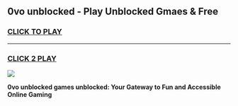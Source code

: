 
## 0vo unblocked - Play Unblocked Gmaes & Free
<h3>
<a href="https://news.freeplayer.one?title=0vo_unblocked&ref=23F">CLICK TO PLAY</a></h3>
<hr>

<h3>
<a href="https://news.freeplayer.one?title=0vo_unblocked&ref=23F">CLICK 2 PLAY</a>
  
</h3>

<a href="https://news.freeplayer.one?title=0vo_unblocked&ref=23F/"><img src="https://clearcache.store/games.png"></a>


**0vo unblocked games unblocked: Your Gateway to Fun and Accessible Online Gaming**
